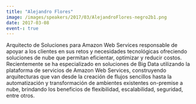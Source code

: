 ```yaml
---
title: "Alejandro Flores"
image: /images/speakers/2017/03/AlejandroFlores-negro2b1.png
date: 2017-03-08
event-: true
---
```


Arquitecto de Soluciones para Amazon Web Services responsable de apoyar a los clientes en sus retos y necesidades tecnológicas ofreciendo soluciones de nube que permitan eficientar, optimizar y reducir costos. Recientemente se ha especializado en soluciones de Big Data utilizando la plataforma de servicios de Amazon Web Services, construyendo arquitecturas que van desde la creación de flujos sencillos hasta la automatización y transformación de ambientes existentes on-premise a nube, brindando los beneficios de flexibilidad, escalabilidad, seguridad, entre otros.